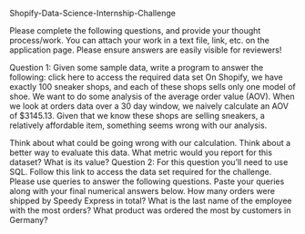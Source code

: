 Shopify-Data-Science-Internship-Challenge

Please complete the following questions, and provide your thought process/work. You can attach your work in a text file, link, etc. on the application page. Please ensure answers are easily visible for reviewers!

Question 1: Given some sample data, write a program to answer the following: click here to access the required data set
On Shopify, we have exactly 100 sneaker shops, and each of these shops sells only one model of shoe. We want to do some analysis of the average order value (AOV). When we look at orders data over a 30 day window, we naively calculate an AOV of $3145.13. Given that we know these shops are selling sneakers, a relatively affordable item, something seems wrong with our analysis.

Think about what could be going wrong with our calculation. Think about a better way to evaluate this data.
What metric would you report for this dataset?
What is its value?
Question 2: For this question you’ll need to use SQL. Follow this link to access the data set required for the challenge. Please use queries to answer the following questions. Paste your queries along with your final numerical answers below.
How many orders were shipped by Speedy Express in total?
What is the last name of the employee with the most orders?
What product was ordered the most by customers in Germany?

